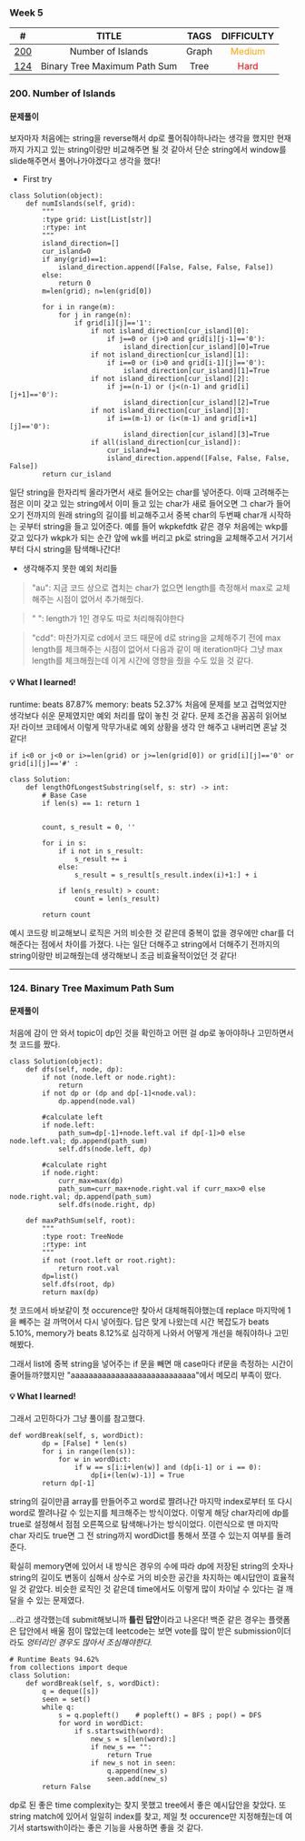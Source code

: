 ### **Week 5**
|                                  #                                   |            TITLE             |        TAGS         |              DIFFICULTY               |
|:--------------------------------------------------------------------:|:----------------------------:|:-------------------:|:-------------------------------------:|
|      [200](https://leetcode.com/problems/number-of-islands/)      |      Number of Islands       |        Graph        | <span style="color:orange">Medium</span> |
| [124](https://leetcode.com/problems/binary-tree-maximum-path-sum/) | Binary Tree Maximum Path Sum |   Tree   |  <span style="color:red">Hard</span>  |

### 200. Number of Islands
#### 문제풀이
보자마자 처음에는 string을 reverse해서 dp로 풀어줘야하나라는 생각을 했지만 현재까지 가지고 있는 string이랑만 비교해주면 될 것 같아서 단순 string에서 window를 slide해주면서 풀어나가야겠다고 생각을 했다!

- First try
```
class Solution(object):
    def numIslands(self, grid):
        """
        :type grid: List[List[str]]
        :rtype: int
        """
        island_direction=[]
        cur_island=0
        if any(grid)==1:
            island_direction.append([False, False, False, False])
        else:
            return 0
        m=len(grid); n=len(grid[0])

        for i in range(m):
            for j in range(n):
                if grid[i][j]=='1':
                    if not island_direction[cur_island][0]:
                        if j==0 or (j>0 and grid[i][j-1]=='0'):
                            island_direction[cur_island][0]=True
                    if not island_direction[cur_island][1]:
                        if i==0 or (i>0 and grid[i-1][j]=='0'):
                            island_direction[cur_island][1]=True
                    if not island_direction[cur_island][2]:
                        if j==(n-1) or (j<(n-1) and grid[i][j+1]=='0'):
                            island_direction[cur_island][2]=True
                    if not island_direction[cur_island][3]:
                        if i==(m-1) or (i<(m-1) and grid[i+1][j]=='0'):
                            island_direction[cur_island][3]=True
                    if all(island_direction[cur_island]):
                        cur_island+=1
                        island_direction.append([False, False, False, False])
        return cur_island
```
일단 string을 한자리씩 올라가면서 새로 들어오는 char를 넣어준다. 이때 고려해주는 점은 이미 갖고 있는 string에서 이미 들고 있는 char가 새로 들어오면 그 char가 들어오기 전까지의 원래 string의 길이를 비교해주고서 중복 char의 두번째 char개 시작하는 곳부터 string을 들고 있어준다.
예를 들어 wkpkefdtk 같은 경우 처음에는 wkp를 갖고 있다가 wkpk가 되는 순간 앞에 wk를 버리고 pk로 string을 교체해주고서 거기서부터 다시 string을 탐색해나간다!

- 생각해주지 못한 예외 처리들
> "au": 지금 코드 상으로 겹치는 char가 없으면 length를 측정해서 max로 교체해주는 시점이 없어서 추가해줬다.

> " ": length가 1인 경우도 따로 처리해줘야한다

> "cdd": 마찬가지로 cd에서 코드 때문에 d로 string을 교체해주기 전에 max length를 체크해주는 시점이 없어서 다음과 같이 매 iteration마다 그냥 max length를 체크해줬는데 이게 시간에 영향을 줬을 수도 있을 것 같다.


#### 💡 What I learned!
runtime: beats 87.87%
memory: beats 52.37%
처음에 문제를 보고 겁먹었지만 생각보다 쉬운 문제였지만 예외 처리를 많이 놓친 것 같다. 문제 조건을 꼼꼼히 읽어보자!
라이브 코테에서 이렇게 막무가내로 예외 상황을 생각 안 해주고 내버리면 혼날 것 같다!

```
if i<0 or j<0 or i>=len(grid) or j>=len(grid[0]) or grid[i][j]=='0' or grid[i][j]=='#' :
```

```
class Solution:
    def lengthOfLongestSubstring(self, s: str) -> int:
        # Base Case
        if len(s) == 1: return 1


        count, s_result = 0, ''

        for i in s:
            if i not in s_result:
                s_result += i
            else:
                s_result = s_result[s_result.index(i)+1:] + i

            if len(s_result) > count:
                count = len(s_result)
        
        return count
```
예시 코드랑 비교해보니 로직은 거의 비슷한 것 같은데 중복이 없을 경우에만 char를 더해준다는 점에서 차이를 가졌다. 나는 일단 더해주고 string에서 더해주기 전까지의 string이랑만 비교해줬는데 생각해보니 조금 비효율적이었던 것 같다!

-------------------------------------------------------------------
### 124. Binary Tree Maximum Path Sum
#### 문제풀이
처음에 감이 안 와서 topic이 dp인 것을 확인하고 어떤 걸 dp로 놓아야하나 고민하면서 첫 코드를 짰다.
```
class Solution(object):
    def dfs(self, node, dp):
        if not (node.left or node.right):
            return
        if not dp or (dp and dp[-1]<node.val):
            dp.append(node.val)

        #calculate left
        if node.left:
            path_sum=dp[-1]+node.left.val if dp[-1]>0 else node.left.val; dp.append(path_sum)
            self.dfs(node.left, dp)

        #calculate right
        if node.right:
            curr_max=max(dp)
            path_sum=curr_max+node.right.val if curr_max>0 else node.right.val; dp.append(path_sum)
            self.dfs(node.right, dp)
        
    def maxPathSum(self, root):
        """
        :type root: TreeNode
        :rtype: int
        """
        if not (root.left or root.right):
            return root.val
        dp=list()
        self.dfs(root, dp)
        return max(dp)
```
첫 코드에서 바보같이 첫 occurence만 찾아서 대체해줘야했는데 replace 마지막에 1을 빼주는 걸 까먹어서 다시 넣어줬다. 답은 맞게 나왔는데 시간 복잡도가 beats 5.10%, memory가 beats 8.12%로 심각하게 나와서 어떻게 개선을 해줘야하나 고민해봤다.

그래서 list에 중복 string을 넣어주는 if 문을 빼면 매 case마다 if문을 측정하는 시간이 줄어들까?했지만 "aaaaaaaaaaaaaaaaaaaaaaaaaaaa"에서 메모리 부족이 떴다.



#### 💡 What I learned!
그래서 고민하다가 그냥 풀이를 참고했다.
```
def wordBreak(self, s, wordDict):
        dp = [False] * len(s)
        for i in range(len(s)):
            for w in wordDict:
                if w == s[i:i+len(w)] and (dp[i-1] or i == 0):
                    dp[i+(len(w)-1)] = True
        return dp[-1]
```
string의 길이만큼 array를 만들어주고 word로 짤려나간 마지막 index로부터 또 다시 word로 짤려나갈 수 있는지를 체크해주는 방식이었다. 이렇게 해당 char자리에 dp를 true로 설정해서 점점 오른쪽으로 탐색해나가는 방식이었다. 이런식으로 맨 마지막 char 자리도 true면 그 전 string까지 wordDict를 통해서 쪼갤 수 있는지 여부를 돌려준다.

확실히 memory면에 있어서 내 방식은 경우의 수에 따라 dp에 저장된 string의 숫자나 string의 길이도 변동이 심해서 상수로 거의 비슷한 공간을 차지하는 예시답안이 효율적일 것 같았다.
비슷한 로직인 것 같은데 time에서도 이렇게 많이 차이날 수 있다는 걸 깨달을 수 있는 문제였다.

...라고 생각했는데 submit해보니까 <b>틀린 답안</b>이라고 나온다! 백준 같은 경우는 플랫폼은 답안에서 배울 점이 많았는데 leetcode는 보면 vote를 많이 받은 submission이더라도 <i>엉터리인 경우도 많아서 조심해야한다.</i>

```
# Runtime Beats 94.62%
from collections import deque
class Solution:
    def wordBreak(self, s, wordDict):
        q = deque([s])
        seen = set() 
        while q:
            s = q.popleft()    # popleft() = BFS ; pop() = DFS
            for word in wordDict:
                if s.startswith(word):
                    new_s = s[len(word):]
                    if new_s == "": 
                        return True
                    if new_s not in seen:
                        q.append(new_s)
                        seen.add(new_s)
        return False
```
dp로 된 좋은 time complexity는 찾지 못했고 tree에서 좋은 예시답안을 찾았다.
또 string match에 있어서 일일히 index를 찾고, 제일 첫 occurence만 지정해줬는데 여기서 startswith이라는 좋은 기능을 사용하면 좋을 것 같다.
